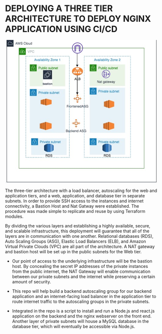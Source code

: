 # DEPLOYING A THREE TIER ARCHITECTURE TO DEPLOY NGINX APPLICATION USING CI/CD

<!-- 
![architecture diagram](/Images/application%20image.jpg){: .center-image } -->

<p align="center">
  <img src="./Images/application image.jpg" alt="architecture diagram">
</p>

The three-tier architecture with a load balancer, autoscaling for the web and application tiers, and a web, application, and database tier in separate subnets. In order to provide SSH access to the instances and internet connectivity, a Bastion Host and Nat Gatway were established. The procedure was made simple to replicate and reuse by using Terraform modules. 

By dividing the various layers and establishing a highly available, secure, and scalable infrastructure, this deployment will guarantee that all of the layers are in communication with one another. Relational databases (RDS), Auto Scaling Groups (ASG), Elastic Load Balancers (ELB), and Amazon Virtual Private Clouds (VPC) are all part of the architecture. A NAT gateway and bastion host will be set up in the public subnets for the Web tier. 

- Our point of access to the underlying infrastructure will be the bastion host. By concealing the secret IP addresses of the private instances from the public internet, the NAT Gateway will enable communication between our private subnets and the internet while preserving a certain amount of security. 

- This repo will help build a backend autoscaling group for our backend application and an internet-facing load balancer in the application tier to route internet traffic to the autoscaling groups in the private subnets. 

- Integrated in the repo is a script to install and run a Node.js and react.js application on the backend and the nginx webserver on the front end. Another layer of private subnets will house a MySQL database in the database tier, which will eventually be accessible via Node.js.
